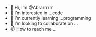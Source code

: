 - 👋 Hi, I’m @Abrarrrrrr
- 👀 I’m interested in ...code
- 🌱 I’m currently learning ...programming
- 💞️ I’m looking to collaborate on ...
- 📫 How to reach me ...

<!---
Abrarrrrrr/Abrarrrrrr is a ✨ special ✨ repository because its `README.md` (this file) appears on your GitHub profile.
You can click the Preview link to take a look at your changes.
--->
